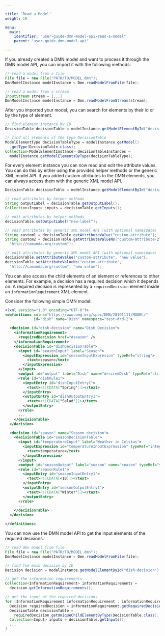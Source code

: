 ```yaml
---

title: 'Read a Model'
weight: 10

menu:
  main:
    identifier: "user-guide-dmn-model-api-read-a-model"
    parent: "user-guide-dmn-model-api"

---
```



If you already created a DMN model and want to process it through the DMN model API, you can import it with the
following methods:

```java
// read a model from a file
File file = new File("PATH/TO/MODEL.dmn");
DmnModelInstance modelInstance = Dmn.readModelFromFile(file);

// read a model from a stream
InputStream stream = [...]
DmnModelInstance modelInstance = Dmn.readModelFromStream(stream);
```

After you imported your model, you can search for elements by their id or by the type of element.

```java
// find element instance by ID
DecisionTable decisionTable = modelInstance.getModelElementById("decisionTable1");

// find all elements of the type DecisionTable
ModelElementType decisionTableType = modelInstance.getModel()
  .getType(DecisionTable.class);
Collection<ModelElementInstance> decisionTableInstances = 
  modelInstance.getModelElementsByType(decisionTableType);
```

For every element instance you can now read and edit the attribute values. You can do this by either using the provided
helper methods or the generic XML model API. If you added custom attributes to the DMN elements, you can
always access them with the generic XML model API.

```java
DecisionTable decisionTable = modelInstance.getModelElementById("decisionTable1");

// read attributes by helper methods
String outputLabel = decisionTable.getOutputLabel();
Collection<Input> inputs = decisionTable.getInputs();

// edit attributes by helper methods
decisionTable.setOutputLabel("new-label");

// read attributes by generic XML model API (with optional namespace)
String custom1 = decisionTable.getAttributeValue("custom-attribute");
String custom2 = decisionTable.getAttributeValueNs("custom-attribute-2", 
  "http://camunda.org/custom");

// edit attributes by generic XML model API (with optional namespace)
decisionTable.setAttributeValue("custom-attribute", "new value");
decisionTable.setAttributeValueNs("custom-attribute", 
  "http://camunda.org/custom", "new value");
```

You can also access the child elements of an element or references to other elements. For example, 
a decision has a required decision which it depends on. 
A required decision is represented by a `requiredDecision` element inside an `informationRequirement` XML element.

Consider the following simple DMN model:

```xml
<?xml version="1.0" encoding="UTF-8"?>
<definitions xmlns="https://www.omg.org/spec/DMN/20191111/MODEL/" 
             id="dish" name="Dish" namespace="test-drd-2">

  <decision id="dish-decision" name="Dish Decision">
    <informationRequirement>
      <requiredDecision href="#season" />
    </informationRequirement>
    <decisionTable id="dishDecisionTable">
      <input id="seasonInput" label="Season">
        <inputExpression id="seasonInputExpresion" typeRef="string">
          <text>season</text>
        </inputExpression>
      </input>
      <output id="output" label="Dish" name="desiredDish" typeRef="string"/>
      <rule id="dishRule1">
        <inputEntry id="dishInputEntry1">
          <text><![CDATA["Spring"]]></text>
        </inputEntry>
        <outputEntry id="dishOutputEntry1">
          <text><![CDATA["Salad"]]></text>
        </outputEntry>
      </rule>
      ...
    </decisionTable>
  </decision>

  <decision id="season" name="Season decision">
    <decisionTable id="seasonDecisionTable">
      <input id="temperatureInput" label="Weather in Celsius">
        <inputExpression id="temperatureInputExpression" typeRef="integer">
          <text>temperature</text>
        </inputExpression>
      </input>
      <output id="seasonOutput" label="season" name="season" typeRef="string" />
      <rule id="seasonRule1">
        <inputEntry id="seasonInputEntry1">
          <text><![CDATA[<10]]></text>
        </inputEntry>
        <outputEntry id="seasonOutputEntry1">
          <text><![CDATA["Winter"]]></text>
        </outputEntry>
      </rule>
      ...
    </decisionTable>
  </decision>

</definitions>
```

You can now use the DMN model API to get the input elements of the required decisions.

```java
// read dmn model from file
File file = new File("PATH/TO/MODEL.dmn");
DmnModelInstance modelInstance = Dmn.readModelFromFile(file);

// find the main decision by ID
Decision decision = modelInstance.getModelElementById("dish-decision");

// get the information requirements
Collection<InformationRequirement> informationRequirements =
  decision.getInformationRequirements();

// get the input of the required decisions
for (InformationRequirement informationRequirement : informationRequirements) {
  Decision requiredDecision = informationRequirement.getRequiredDecision();
  DecisionTable decisionTable =
    requiredDecision.getUniqueChildElementByType(DecisionTable.class);
  Collection<Input> inputs = decisionTable.getInputs();
  ...
}
```

